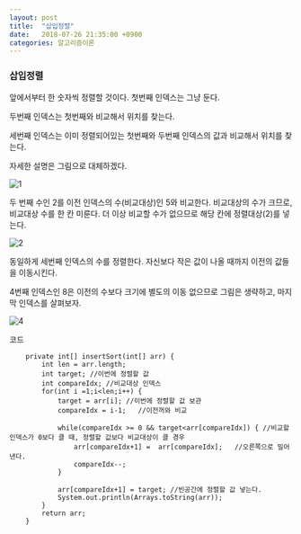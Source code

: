 ```yaml
---
layout: post
title:  "삽입정렬"
date:   2018-07-26 21:35:00 +0900
categories: 알고리즘이론
---
```

### 삽입정렬

앞에서부터 한 숫자씩 정렬할 것이다. 첫번째 인덱스는 그냥 둔다.

두번째 인덱스는 첫번째와 비교해서 위치를 찾는다.

세번째 인덱스는 이미 정렬되어있는 첫번째와 두번째 인덱스의 값과 비교해서 위치를 찾는다.

자세한 설명은 그림으로 대체하겠다. 

![1](https://user-images.githubusercontent.com/33653318/43262463-27b74360-911b-11e8-9c0c-ec7d2c1ca80a.PNG)

두 번째 수인 2를 이전 인덱스의 수(비교대상)인 5와 비교한다. 비교대상의 수가 크므로, 비교대상 수를 한 칸 미룬다. 더 이상 비교할 수가 없으므로 해당 칸에 정렬대상(2)를 넣는다.

![2](https://user-images.githubusercontent.com/33653318/43262464-27e3f5fe-911b-11e8-8f36-cb896e0182ac.PNG)

동일하게 세번째 인덱스의 수를 정렬한다. 자신보다 작은 값이 나올 때까지 이전의 값들을 이동시킨다.

4번째 인덱스인 8은 이전의 수보다 크기에 별도의 이동 없으므로 그림은 생략하고, 마지막 인덱스를 살펴보자.

![4](https://user-images.githubusercontent.com/33653318/43262462-275b1cca-911b-11e8-8a68-47b8f293d87e.PNG)

코드

```
	private int[] insertSort(int[] arr) {
		int len = arr.length;
		int target; //이번에 정렬할 값
		int compareIdx; //비교대상 인덱스
		for(int i =1;i<len;i++) {
			target = arr[i]; //이번에 정렬할 값 보관
			compareIdx = i-1;	//이전꺼와 비교
			
			while(compareIdx >= 0 && target<arr[compareIdx]) { //비교할 인덱스가 0보다 클 때, 정렬할 값보다 비교대상이 클 경우
				arr[compareIdx+1] =  arr[compareIdx];	//오른쪽으로 밀어낸다.
				compareIdx--;
			}
			
			arr[compareIdx+1] = target;	//빈공간에 정렬할 값 넣는다.
			System.out.println(Arrays.toString(arr));
		}
		return arr;
	}
```

